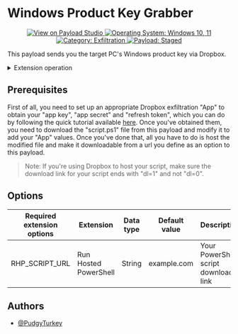 # Windows Product Key Grabber

<p align="center">
  <a href="https://payloadstudio.hak5.org/community/?device=usb-rubber-ducky&viewurl=https://raw.githubusercontent.com/hak5/usbrubberducky-payloads/master/payloads/library/exfiltration/Windows-Product-Key-Grabber/payload.txt">
    <img alt="View on Payload Studio" src="https://img.shields.io/badge/View_on-Payload_Studio-red?style=flat-square">
  </a>
  <a href="#">
    <img alt="Operating System: Windows 10, 11" src="https://img.shields.io/badge/Operating_System-Windows_10,_11-blue?style=flat-square">
  </a>
  <a href="#">
    <img alt="Category: Exfiltration" src="https://img.shields.io/badge/Category-Exfiltration-purple?style=flat-square">
  </a>
  <a href="#">
    <img alt="Payload: Staged" src="https://img.shields.io/badge/Payload-Staged-yellow?style=flat-square">
  </a>
</p>

This payload sends you the target PC's Windows product key via Dropbox.

<details>
<summary>Extension operation</summary>

1. Detects when the USB Rubber Ducky is ready and whether the target operating system is Windows.
2. Opens a Windows Run dialog box.
3. Executes a hosted PowerShell script that performs the following actions:
- Clears the history of the Windows Run menu.
- Recovers Windows product key from target PC.
- Sends the Windows product key of the target PC to a file in your Dropbox.

</details>


## Prerequisites

First of all, you need to set up an appropriate Dropbox exfiltration "App" to obtain your "app key", "app secret" and "refresh token", which you can do by following the quick tutorial available [here](https://github.com/PudgyTurkey/Ducky-Utilities/blob/main/PowerShell-Functions/Send-ToDropbox/README.md).
Once you've obtained them, you need to download the "script.ps1" file from this payload and modify it to add your "App" values. Once you've done that, all you have to do is host the modified file and make it downloadable from a url you define as an option to this payload.

> Note: If you're using Dropbox to host your script, make sure the download link for your script ends with "dl=1" and not "dl=0".


## Options

|Required extension options|Extension|Data type|Default value|Description|
|-|-|-|-|-|
|RHP_SCRIPT_URL|Run Hosted PowerShell|String|example.com|Your PowerShell script download link|


## Authors

- [@PudgyTurkey](https://github.com/PudgyTurkey)
